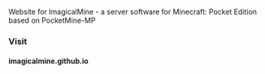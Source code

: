 Website for ImagicalMine - a server software for Minecraft: Pocket Edition based on PocketMine-MP

### Visit

#### imagicalmine.github.io
